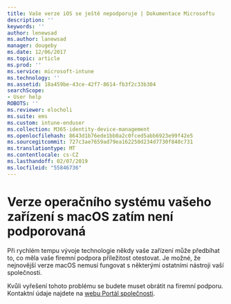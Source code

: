 ```yaml
---
title: Vaše verze iOS se ještě nepodporuje | Dokumentace Microsoftu
description: ''
keywords: ''
author: lenewsad
ms.author: lanewsad
manager: dougeby
ms.date: 12/06/2017
ms.topic: article
ms.prod: ''
ms.service: microsoft-intune
ms.technology: ''
ms.assetid: 18a459be-43ce-42f7-8614-fb3f2c33b304
searchScope:
- User help
ROBOTS: ''
ms.reviewer: elocholi
ms.suite: ems
ms.custom: intune-enduser
ms.collection: M365-identity-device-management
ms.openlocfilehash: 8643d1b76ede1bb0a2c0fced5abb6923e99f42e5
ms.sourcegitcommit: 727c3ae7659ad79ea162250d234d7730f840c731
ms.translationtype: MT
ms.contentlocale: cs-CZ
ms.lasthandoff: 02/07/2019
ms.locfileid: "55846736"
---
```

# <a name="your-macos-devices-operating-system-version-isnt-yet-supported"></a>Verze operačního systému vašeho zařízení s macOS zatím není podporovaná

Při rychlém tempu vývoje technologie někdy vaše zařízení může předbíhat to, co měla vaše firemní podpora příležitost otestovat. Je možné, že nejnovější verze macOS nemusí fungovat s některými ostatními nástroji vaší společnosti.

Kvůli vyřešení tohoto problému se budete muset obrátit na firemní podporu. Kontaktní údaje najdete na [webu Portál společnosti](https://go.microsoft.com/fwlink/?linkid=2010980).
